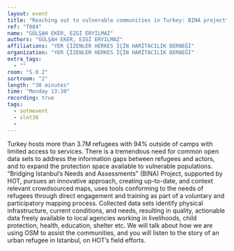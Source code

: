 ```yaml
---
layout: event
title: "Reaching out to vulnerable communities in Turkey: BINA project"
ref: "T084"
name: "GÜLŞAH EKER, EZGİ ERYILMAZ"
authors: "GÜLŞAH EKER, EZGİ ERYILMAZ"
affiliations: "YER ÇİZENLER HERKES İÇİN HARİTACILIK DERNEĞİ"
organization: "YER ÇİZENLER HERKES İÇİN HARİTACILIK DERNEĞİ"
extra_tags:
  - ""
room: "S.0.2"
sortroom: "2"
length: "30 minutes"
time: "Monday 13:30"
recording: true
tags:
  - sotmevent
  - slot38
  - 
---
```

Turkey hosts more than 3.7M refugees with 94% outside of camps with limited access to services. There is a tremendous need for common open data sets to address the information gaps between refugees and actors, and to expand the protection space available to vulnerable populations. “Bridging Istanbul’s Needs and Assessments” (BINA) Project, supported by HOT, pursues an innovative approach, creating up-to-date, and context relevant crowdsourced maps, uses tools conforming to the needs of refugees through direct engagement and training as part of a voluntary and participatory mapping process. Collected data sets identify physical infrastructure, current conditions, and needs, resulting in quality, actionable data freely available to local agencies working in livelihoods, child protection, health, education, shelter etc. We will talk about how we are using OSM to assist the communities, and you will listen to the story of an urban refugee in Istanbul, on HOT’s field efforts. 
